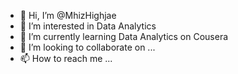 - 👋 Hi, I’m @MhizHighjae
- 👀 I’m interested in Data Analytics
- 🌱 I’m currently learning Data Analytics on Cousera
- 💞️ I’m looking to collaborate on ...
- 📫 How to reach me ...

<!---
MhizHighjae/MhizHighjae is a ✨ special ✨ repository because its `README.md` (this file) appears on your GitHub profile.
You can click the Preview link to take a look at your changes.
--->
